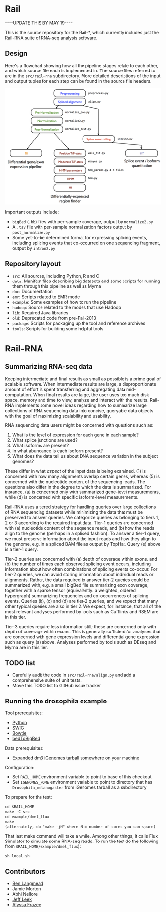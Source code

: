 Rail
====
----UPDATE THIS BY MAY 19----

This is the source repository for the Rail-*, which currently includes just
the Rail-RNA suite of RNA-seq analysis software.

Design
------

Here's a flowchart showing how all the pipeline stages relate to each other,
and which source file each is implemented in.  The source files referred to
are in the `src/rail-rna` subdirectory.  More detailed descriptions of the
input and output tuples for each step can be found in the source file
headers.

![Design flowchart](doc/design_figure.png "Design flowchart")

Important outputs include:
* `bigBed` (`.bb`) files with per-sample coverage, output by `normalize2.py`
* A `.tsv` file with per-sample normalization factors output by
  `post_normalize.py`
* Some yet-to-be determined format for expressing splicing events, including
  splicing events that co-occurred on one sequencing fragment, output by
  `intron2.py`

Repository layout
-----------------

* `src`: All sources, including Python, R and C
* `data`: Manifest files describing big datasets and some scripts for running
  them through this pipeline as well as Myrna
* `doc`: Documentation
* `emr`: Scripts related to EMR mode
* `example`: Some examples of how to run the pipeline
* `hadoop`: Source related to the modes that use Hadoop
* `lib`: Required Java libraries
* `old`: Deprecated code from pre-Fall-2013
* `package`: Scripts for packaging up the tool and reference archives
* `tools`: Scripts for building some helpful tools

Rail-RNA
========

Summarizing RNA-seq data
------------------------

Keeping intermediate and final results as small as possible is a prime goal of
scalable software.  When intermediate results are large, a disproportionate
amount of effort is spent transferring and aggregating data mid-computation.
When final results are large, the user uses too much disk space, memory and
time to view, analyze and interact with the results.  Rail-RNA implements some
novel ideas regarding how to summarize large collections of RNA sequencing
data into concise, queryable data objects with the goal of maximizing
scalability and usability.

RNA sequencing data users might be concerned with questions such as:
1. What is the level of expression for each gene in each sample?
2. What splice junctions are used?
3. What isoforms are present?
4. In what abundance is each isoform present?
5. What does the data tell us about DNA sequence variation in the
   subject genomes?

These differ in what *aspect* of the input data is being examined. (1) is
concerned with how many alignments overlap certain genes, whereas (5) is
concerned with the nucleotide content of the sequencing reads. The questions
also differ in the degree to which the data is summarized.  For instance, (a)
is concerned only with summarized gene-level measurements, while (d) is
concerned with specific isoform-level measurements.

Rail-RNA uses a tiered strategy for handling queries over large collections of
RNA sequencing datasets while minimizing the data that must be preserved to
answer queries.  We categorize queries as belonging to tiers 1, 2 or 3
according to the required input data.  Tier-1 queries are concerned with (a)
nucleotide content of the sequence reads, and (b) how the reads align to the
genome (perhaps in a spliced fashion).  To answer a tier-1 query, we must
preserve information about the input reads and how they align to the genome,
e.g. in a spliced BAM file as output by TopHat.  Query (e) above is a tier-1
query.

Tier-2 queries are concerned with (a) depth of coverage within exons, and (b)
the number of times each observed splicing event occurs, including information
about how often combinations of splicing events co-occur.  For tier-2 queries,
we can avoid storing information about individual reads or alignments.
Rather, the data required to answer tier-2 queries could be summarized with,
e.g. a small bigBed file summarizing exon coverage, together with a sparse
tensor (equivalently: a weighted, ordered hypergraph) summarizing frequencies
and co-occurrences of splicing events.  Queries (b), (c) and (d) are tier-2
queries, and we expect that many other typical queries are also in tier 2.  We
expect, for instance, that all of the most relevant analyses performed by
tools such as Cufflinks and RSEM are in this tier.

Tier-3 queries require less information still; these are concerned only with
depth of coverage within exons.  This is generally sufficient for analyses
that are concerned with gene expression levels and differential gene
expression such as query (a) above.  Analyses performed by tools such as DEseq
and Myrna are in this tier.

TODO list
---------

* Carefully audit the code in `src/rail-rna/align.py` and add a comprehensive
  suite of unit tests.
* Move this TODO list to GitHub issue tracker

Running the drosophila example
------------------------------

Tool prerequisites:
* [Python]
* [SWIG]
* [Bowtie]
* [bedToBigBed]

[Python]: http://www.python.org
[SWIG]: http://www.swig.org
[Bowtie]: http://bowtie-bio.sourceforge.net/index.shtml
[bedToBigBed]: http://hgdownload.cse.ucsc.edu/admin/exe/

Data prerequisites:
* Expanded dm3 [iGenomes] tarball somewhere on your machine

[iGenomes]: http://support.illumina.com/sequencing/sequencing_software/igenome.ilmn

Configuration:
* Set `RAIL_HOME` environment variable to point to base of this checkout
* Set `IGENOMES_HOME` environment variable to point to directory that has
  `Drosophila_melanogaster` from iGenomes tarball as a subdirectory

To prepare for the test:

    cd $RAIL_HOME
    make -C src
    cd example/dmel_flux
    make
    (alternately, do "make -jN" where N = number of cores you can spare)

That last make command will take a while.  Among other things, it calls Flux
Simulator to simulate some RNA-seq reads.  To run the test do the following
from `$RAIL_HOME/example/dmel_flux`):

    sh local.sh

Contributors
------------

* [Ben Langmead]
* Jamie Morton
* Abhi Nellore
* [Jeff Leek]
* [Alyssa Frazee]

[Ben Langmead]: http://www.cs.jhu.edu/~langmea/index.shtml
[Jeff Leek]: http://www.biostat.jhsph.edu/~jleek/
[Alyssa Frazee]: http://alyssafrazee.com
